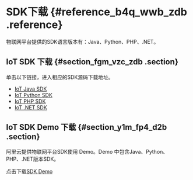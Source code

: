 # SDK下载 {#reference_b4q_wwb_zdb .reference}

物联网平台提供的SDK语言版本有：Java、Python、PHP、.NET。

## IoT SDK 下载 {#section_fgm_vzc_zdb .section}

单击以下链接，进入相应的SDK源码下载地址。

-   [IoT Java SDK](https://github.com/aliyun/aliyun-openapi-java-sdk/tree/master/aliyun-java-sdk-iot)
-   [IoT Python SDK](https://github.com/aliyun/aliyun-openapi-python-sdk/tree/master/aliyun-python-sdk-iot)
-   [IoT PHP SDK](https://github.com/aliyun/aliyun-openapi-php-sdk/tree/master/aliyun-php-sdk-iot)
-   [IoT .NET SDK](https://github.com/aliyun/aliyun-openapi-net-sdk/tree/master/aliyun-net-sdk-iot)

## IoT SDK Demo 下载 {#section_y1m_fp4_d2b .section}

阿里云提供物联网平台SDK使用 Demo。Demo 中包含Java、Python、PHP、.NET版本SDK。

点击下载[SDK Demo](http://docs-aliyun.cn-hangzhou.oss.aliyun-inc.com/assets/attach/98270/cn_zh/1552272193375/iotx-api-demo.zip)

